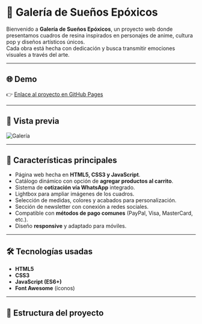 # 🎨 Galería de Sueños Epóxicos

Bienvenido a **Galería de Sueños Epóxicos**, un proyecto web donde presentamos cuadros de resina inspirados en personajes de anime, cultura pop y diseños artísticos únicos.  
Cada obra está hecha con dedicación y busca transmitir emociones visuales a través del arte.

---

## 🌐 Demo
👉 [Enlace al proyecto en GitHub Pages](https://TU_USUARIO.github.io/TU_REPO)  

---

## 📸 Vista previa
![Galería](images/preview.png)

---

## 🚀 Características principales

- Página web hecha en **HTML5, CSS3 y JavaScript**.  
- Catálogo dinámico con opción de **agregar productos al carrito**.  
- Sistema de **cotización vía WhatsApp** integrado.  
- Lightbox para ampliar imágenes de los cuadros.  
- Selección de medidas, colores y acabados para personalización.  
- Sección de newsletter con conexión a redes sociales.  
- Compatible con **métodos de pago comunes** (PayPal, Visa, MasterCard, etc.).  
- Diseño **responsive** y adaptado para móviles.  

---

## 🛠️ Tecnologías usadas

- **HTML5**  
- **CSS3**  
- **JavaScript (ES6+)**  
- **Font Awesome** (íconos)  

---

## 📂 Estructura del proyecto

